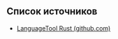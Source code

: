 ## Список источников

- [LanguageTool Rust (github.com)](https://github.com/jeertmans/languagetool-rust)